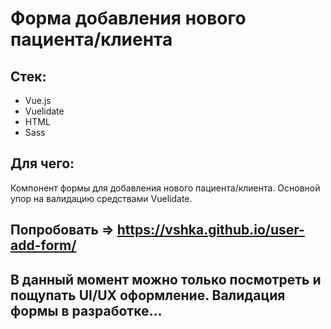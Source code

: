 # Форма добавления нового пациента/клиента

## Стек:
- Vue.js
- Vuelidate
- HTML
- Sass

## Для чего:
Компонент формы для добавления нового пациента/клиента. Основной упор на валидацию средствами Vuelidate.

## Попробовать => https://vshka.github.io/user-add-form/

## В данный момент можно только посмотреть и пощупать UI/UX оформление. Валидация формы в разработке...
